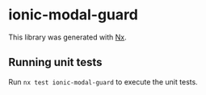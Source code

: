 # ionic-modal-guard

This library was generated with [Nx](https://nx.dev).

## Running unit tests

Run `nx test ionic-modal-guard` to execute the unit tests.
